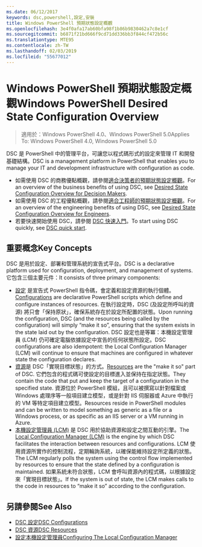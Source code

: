 ```yaml
---
ms.date: 06/12/2017
keywords: dsc,powershell,設定,安裝
title: Windows PowerShell 預期狀態設定概觀
ms.openlocfilehash: 3e4f0afa17ab60bfa98f1b86b9830462a7c8e1cf
ms.sourcegitcommit: b6871f21bd666f9cd71dd336bb3f844cf472b56c
ms.translationtype: MTE95
ms.contentlocale: zh-TW
ms.lasthandoff: 02/03/2019
ms.locfileid: "55677012"
---
```

# <a name="windows-powershell-desired-state-configuration-overview"></a><span data-ttu-id="23cc8-103">Windows PowerShell 預期狀態設定概觀</span><span class="sxs-lookup"><span data-stu-id="23cc8-103">Windows PowerShell Desired State Configuration Overview</span></span>

> <span data-ttu-id="23cc8-104">適用於：Windows PowerShell 4.0、Windows PowerShell 5.0</span><span class="sxs-lookup"><span data-stu-id="23cc8-104">Applies To: Windows PowerShell 4.0, Windows PowerShell 5.0</span></span>

<span data-ttu-id="23cc8-105">DSC 是 PowerShell 中的管理平台，可讓您以程式碼形式的設定來管理 IT 和開發基礎結構。</span><span class="sxs-lookup"><span data-stu-id="23cc8-105">DSC is a management platform in PowerShell that enables you to manage your IT and development infrastructure with configuration as code.</span></span>

- <span data-ttu-id="23cc8-106">如需使用 DSC 的商務優點概觀，請參閱[適合決策者的預期狀態設定概觀](decisionMaker.md)。</span><span class="sxs-lookup"><span data-stu-id="23cc8-106">For an overview of the business benefits of using DSC, see [Desired State Configuration Overview for Decision Makers](decisionMaker.md).</span></span>
- <span data-ttu-id="23cc8-107">如需使用 DSC 的工程優點概觀，請參閱[適合工程師的預期狀態設定概觀](DscForEngineers.md)。</span><span class="sxs-lookup"><span data-stu-id="23cc8-107">For an overview of the engineering benefits of using DSC, see [Desired State Configuration Overview for Engineers](DscForEngineers.md).</span></span>
- <span data-ttu-id="23cc8-108">若要快速開始使用 DSC，請參閱 [DSC 快速入門](../quickstarts/website-quickstart.md)。</span><span class="sxs-lookup"><span data-stu-id="23cc8-108">To start using DSC quickly, see [DSC quick start](../quickstarts/website-quickstart.md).</span></span>

## <a name="key-concepts"></a><span data-ttu-id="23cc8-109">重要概念</span><span class="sxs-lookup"><span data-stu-id="23cc8-109">Key Concepts</span></span>

<span data-ttu-id="23cc8-110">DSC 是用於設定、部署和管理系統的宣告式平台。</span><span class="sxs-lookup"><span data-stu-id="23cc8-110">DSC is a declarative platform used for configuration, deployment, and management of systems.</span></span> <span data-ttu-id="23cc8-111">它包含三個主要元件：</span><span class="sxs-lookup"><span data-stu-id="23cc8-111">It consists of three primary components:</span></span>

- <span data-ttu-id="23cc8-112">[設定](../configurations/configurations.md) 是宣告式 PowerShell 指令碼，會定義和設定資源的執行個體。</span><span class="sxs-lookup"><span data-stu-id="23cc8-112">[Configurations](../configurations/configurations.md) are declarative PowerShell scripts which define and configure instances of resources.</span></span>
    <span data-ttu-id="23cc8-113">在執行設定時，DSC (及設定所呼叫的資源) 將只會「保持原狀」，確保系統存在於設定所配置的狀態。</span><span class="sxs-lookup"><span data-stu-id="23cc8-113">Upon running the configuration, DSC (and the resources being called by the configuration) will simply “make it so”, ensuring that the system exists in the state laid out by the configuration.</span></span>
    <span data-ttu-id="23cc8-114">DSC 設定也是等冪：本機設定管理員 (LCM) 仍可確定電腦依據設定中宣告的任何狀態所設定。</span><span class="sxs-lookup"><span data-stu-id="23cc8-114">DSC configurations are also idempotent: the Local Configuration Manager (LCM) will continue to ensure that machines are configured in whatever state the configuration declares.</span></span>
- <span data-ttu-id="23cc8-115">[資源](../resources/resources.md)是 DSC「實現目標狀態」的方式。</span><span class="sxs-lookup"><span data-stu-id="23cc8-115">[Resources](../resources/resources.md) are the "make it so" part of DSC.</span></span> <span data-ttu-id="23cc8-116">它們包含的程式碼可使設定的目標進入並保持在指定狀態。</span><span class="sxs-lookup"><span data-stu-id="23cc8-116">They contain the code that put and keep the target of a configuration in the specified state.</span></span>
    <span data-ttu-id="23cc8-117">資源位於 PowerShell 模組，且可以被撰寫以針對檔案或 Windows 處理序等一般項目建立模型，或是針對 IIS 伺服器或 Azure 中執行的 VM 等特定項目建立模型。</span><span class="sxs-lookup"><span data-stu-id="23cc8-117">Resources reside in PowerShell modules and can be written to model something as generic as a file or a Windows process, or as specific as an IIS server or a VM running in Azure.</span></span>
- <span data-ttu-id="23cc8-118">[本機設定管理員 (LCM)](../managing-nodes/metaConfig.md) 是 DSC 用於協助資源和設定之間互動的引擎。</span><span class="sxs-lookup"><span data-stu-id="23cc8-118">The [Local Configuration Manager (LCM)](../managing-nodes/metaConfig.md) is the engine by which DSC facilitates the interaction between resources and configurations.</span></span>
    <span data-ttu-id="23cc8-119">LCM 使用資源所實作的控制流程，定期輪詢系統，以確保能維持設定所定義的狀態。</span><span class="sxs-lookup"><span data-stu-id="23cc8-119">The LCM regularly polls the system using the control flow implemented by resources to ensure that the state defined by a configuration is maintained.</span></span>
    <span data-ttu-id="23cc8-120">如果系統未符合狀態，LCM 會呼叫資源內的程式碼，以根據設定來「實現目標狀態」。</span><span class="sxs-lookup"><span data-stu-id="23cc8-120">If the system is out of state, the LCM makes calls to the code in resources to “make it so” according to the configuration.</span></span>

## <a name="see-also"></a><span data-ttu-id="23cc8-121">另請參閱</span><span class="sxs-lookup"><span data-stu-id="23cc8-121">See Also</span></span>

- [<span data-ttu-id="23cc8-122">DSC 設定</span><span class="sxs-lookup"><span data-stu-id="23cc8-122">DSC Configurations</span></span>](../configurations/configurations.md)
- [<span data-ttu-id="23cc8-123">DSC 資源</span><span class="sxs-lookup"><span data-stu-id="23cc8-123">DSC Resources</span></span>](../resources/resources.md)
- [<span data-ttu-id="23cc8-124">設定本機設定管理員</span><span class="sxs-lookup"><span data-stu-id="23cc8-124">Configuring The Local Configuration Manager</span></span>](../managing-nodes/metaConfig.md)
